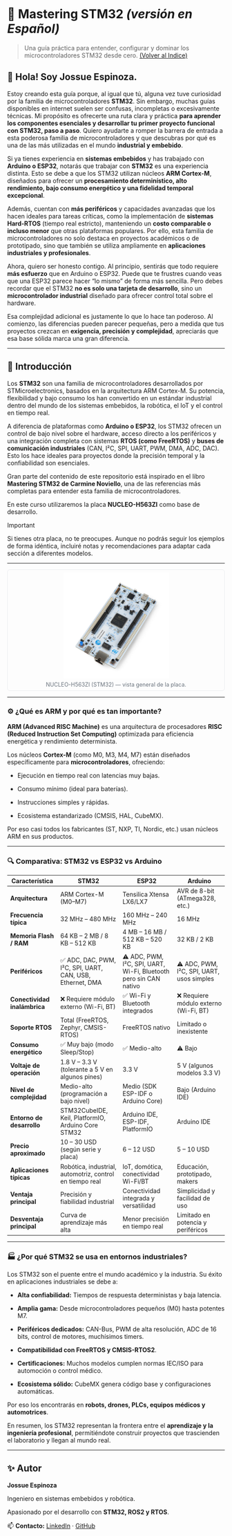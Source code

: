 # 🧠 Mastering STM32 *(versión en Español)*
> Una guía práctica para entender, configurar y dominar los microcontroladores STM32 desde cero.
[(Volver al Indice)](README.md)

## 👋 Hola! Soy Jossue Espinoza.

Estoy creando esta guía porque, al igual que tú, alguna vez tuve curiosidad por la familia de microcontroladores **STM32**. Sin embargo, muchas guías disponibles en internet suelen ser confusas, incompletas o excesivamente técnicas. Mi propósito es ofrecerte una ruta clara y práctica **para aprender los componentes esenciales y desarrollar tu primer proyecto funcional con STM32, paso a paso**. Quiero ayudarte a romper la barrera de entrada a esta poderosa familia de microcontroladores y que descubras por qué es una de las más utilizadas en el mundo **industrial y embebido**.

Si ya tienes experiencia en **sistemas embebidos** y has trabajado con **Arduino o ESP32**, notarás que trabajar con **STM32** es una experiencia distinta.
Esto se debe a que los STM32 utilizan núcleos **ARM Cortex-M**, diseñados para ofrecer un **procesamiento determinístico, alto rendimiento, bajo consumo energético y una fidelidad temporal excepcional**.

Además, cuentan con **más periféricos** y capacidades avanzadas que los hacen ideales para tareas críticas, como la implementación de **sistemas Hard-RTOS** (tiempo real estricto), manteniendo un **costo comparable o incluso menor** que otras plataformas populares.
Por ello, esta familia de microcontroladores no solo destaca en proyectos académicos o de prototipado, sino que también se utiliza ampliamente en **aplicaciones industriales y profesionales**.

Ahora, quiero ser honesto contigo. Al principio, sentirás que todo requiere **más esfuerzo** que en Arduino o ESP32.
Puede que te frustres cuando veas que una ESP32 parece hacer “lo mismo” de forma más sencilla.
Pero debes recordar que el STM32 **no es solo una tarjeta de desarrollo**, sino un **microcontrolador industrial** diseñado para ofrecer control total sobre el hardware.

Esa complejidad adicional es justamente lo que lo hace tan poderoso.
Al comienzo, las diferencias pueden parecer pequeñas, pero a medida que tus proyectos crezcan en **exigencia, precisión y complejidad**, apreciarás que esa base sólida marca una gran diferencia. 

---

## 📘 Introducción 

Los **STM32** son una familia de microcontroladores desarrollados por STMicroelectronics, basados en la arquitectura ARM Cortex-M.
Su potencia, flexibilidad y bajo consumo los han convertido en un estándar industrial dentro del mundo de los sistemas embebidos, la robótica, el IoT y el control en tiempo real.

A diferencia de plataformas como **Arduino o ESP32**, los STM32 ofrecen un control de bajo nivel sobre el hardware, acceso directo a los periféricos y una integración completa con sistemas **RTOS (como FreeRTOS)** y **buses de comunicación industriales** (CAN, I²C, SPI, UART, PWM, DMA, ADC, DAC).
Esto los hace ideales para proyectos donde la precisión temporal y la confiabilidad son esenciales.

Gran parte del contenido de este repositorio está inspirado en el libro **Mastering STM32 de Carmine Noviello**, una de las referencias más completas para entender esta familia de microcontroladores.

En este curso utilizaremos la placa **NUCLEO-H563ZI** como base de desarrollo.

> [!IMPORTANT]
> Si tienes otra placa, no te preocupes. Aunque no podrás seguir los ejemplos de forma idéntica, incluiré notas y recomendaciones para adaptar cada sección a diferentes modelos.

---

<figure style="margin:0; text-align:center; border:1px solid #eaecef; padding:6px; border-radius:6px;">
  <img src="Images/Introduction/NUCLEO-H563ZI.jpg"
       alt="Placa NUCLEO-H563ZI"
       style="max-width:50%; height:auto;" />
  <figcaption style="font-size:0.9em; color:#6a737d; margin-top:4px;">
    NUCLEO-H563ZI (STM32) — vista general de la placa.
  </figcaption>
</figure>

---
### ⚙️ ¿Qué es ARM y por qué es tan importante?

**ARM (Advanced RISC Machine)** es una arquitectura de procesadores **RISC (Reduced Instruction Set Computing)** optimizada para eficiencia energética y rendimiento determinista. 

Los núcleos **Cortex-M** (como M0, M3, M4, M7) están diseñados específicamente para **microcontroladores**, ofreciendo:

- Ejecución en tiempo real con latencias muy bajas.

- Consumo mínimo (ideal para baterías).

- Instrucciones simples y rápidas.

- Ecosistema estandarizado (CMSIS, HAL, CubeMX).

Por eso casi todos los fabricantes (ST, NXP, TI, Nordic, etc.) usan núcleos ARM en sus productos.


---
### 🔍 Comparativa: STM32 vs ESP32 vs Arduino

| Característica | STM32 | ESP32 | Arduino |
|-----------------|--------|--------|----------|
| **Arquitectura** | ARM Cortex-M (M0–M7) | Tensilica Xtensa LX6/LX7 | AVR de 8-bit (ATmega328, etc.) |
| **Frecuencia típica** | 32 MHz – 480 MHz | 160 MHz – 240 MHz | 16 MHz |
| **Memoria Flash / RAM** | 64 KB – 2 MB / 8 KB – 512 KB | 4 MB – 16 MB / 512 KB – 520 KB | 32 KB / 2 KB |
| **Periféricos** | ✅ ADC, DAC, PWM, I²C, SPI, UART, CAN, USB, Ethernet, DMA | ⚠️ ADC, PWM, I²C, SPI, UART, Wi-Fi, Bluetooth pero sin CAN nativo | ⚠️ ADC, PWM, I²C, SPI, UART, usos simples|
| **Conectividad inalámbrica** | ❌ Requiere módulo externo (Wi-Fi, BT) | ✅ Wi-Fi y Bluetooth integrados | ❌ Requiere módulo externo (Wi-Fi, BT)  |
| **Soporte RTOS** | Total (FreeRTOS, Zephyr, CMSIS-RTOS) | FreeRTOS nativo | Limitado o inexistente |
| **Consumo energético** | ✅ Muy bajo (modo Sleep/Stop) | ✅ Medio-alto | ⚠️ Bajo |
| **Voltaje de operación** | 1.8 V – 3.3 V (tolerante a 5 V en algunos pines) | 3.3 V | 5 V (algunos modelos 3.3 V) |
| **Nivel de complejidad** | Medio-alto (programación a bajo nivel) | Medio (SDK ESP-IDF o Arduino Core) | Bajo (Arduino IDE) |
| **Entorno de desarrollo** | STM32CubeIDE, Keil, PlatformIO, Arduino Core STM32 | Arduino IDE, ESP-IDF, PlatformIO | Arduino IDE |
| **Precio aproximado** | 10 – 30 USD (según serie y placa) | 6 – 12 USD | 5 – 10 USD |
| **Aplicaciones típicas** | Robótica, industrial, automotriz, control en tiempo real | IoT, domótica, conectividad Wi-Fi/BT | Educación, prototipado, makers |
| **Ventaja principal** | Precisión y fiabilidad industrial | Conectividad integrada y versatilidad | Simplicidad y facilidad de uso |
| **Desventaja principal** | Curva de aprendizaje más alta | Menor precisión en tiempo real | Limitado en potencia y periféricos |

---
### 🏭 ¿Por qué STM32 se usa en entornos industriales?

Los STM32 son el puente entre el mundo académico y la industria.
Su éxito en aplicaciones industriales se debe a:

- **Alta confiabilidad:** Tiempos de respuesta deterministas y baja latencia.

- **Amplia gama:** Desde microcontroladores pequeños (M0) hasta potentes M7.

- **Periféricos dedicados:** CAN-Bus, PWM de alta resolución, ADC de 16 bits, control de motores, muchísimos timers.

- **Compatibilidad con FreeRTOS y CMSIS-RTOS2**.

- **Certificaciones:** Muchos modelos cumplen normas IEC/ISO para automoción o control médico.

- **Ecosistema sólido:** CubeMX genera código base y configuraciones automáticas.

Por eso los encontrarás en **robots, drones, PLCs, equipos médicos y automotrices**. 

En resumen, los STM32 representan la frontera entre el **aprendizaje y la ingeniería profesional**, permitiéndote construir proyectos que trascienden el laboratorio y llegan al mundo real.

---

## ✨ Autor

**Jossue Espinoza**

Ingeniero en sistemas embebidos y robótica.

Apasionado por el desarrollo con **STM32, ROS2 y RTOS**.

📫 **Contacto:** [LinkedIn](https://www.linkedin.com/in/jossuee/) · [GitHub](https://github.com/JossueE)

